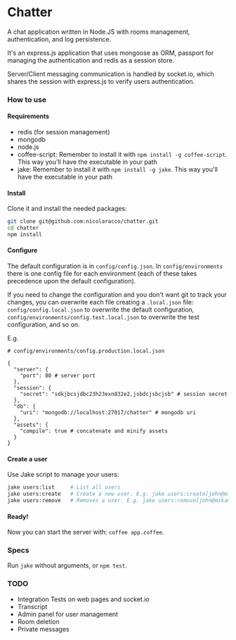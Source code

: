 # Chatter

A chat application written in Node.JS with rooms management, authentication, and log persistence.

It's an express.js application that uses mongoose as ORM, passport for managing the authentication and redis as a session store.

Server/Client messaging communication is handled by socket.io, which shares the session with express.js to verify users authentication.


### How to use

#### Requirements

- redis (for session management)
- mongodb
- node.js
- coffee-script: Remember to install it with `npm install -g coffee-script`. This way you'll have the executable in your path
- jake: Remember to install it with `npm install -g jake`. This way you'll have the executable in your path

#### Install

Clone it and install the needed packages:

```bash
git clone git@github.com:nicolaracco/chatter.git
cd chatter
npm install
```

#### Configure

The default configuration is in `config/config.json`. In `config/environments` there is one config file for each environment (each of these takes precedence upon the default configuration).

If you need to change the configuration and you don't want git to track your changes, you can overwrite each file creating a `.local.json` file: `config/config.local.json` to overwrite the default configuration, `config/environments/config.test.local.json` to overwrite the test configuration, and so on.

E.g.

```
# config/environments/config.production.local.json

{
  "server": {
    "port": 80 # server port
  },
  "session": {
    "secret": "sdkjbcsjdbc23h23exn832e2,jsbdcjsbcjsb" # session secret
  },
  "db": {
    "uri": "mongodb://localhost:27017/chatter" # mongodb uri
  },
  "assets": {
    "compile": true # concatenate and minify assets
  }
}
```

#### Create a user

Use Jake script to manage your users:

```bash
jake users:list     # List all users
jake users:create   # Create a new user. E.g. jake users:create[john@mikamai.com,password]
jake users:remove   # Removes a user. E.g. jake users:remove[john@mikamai.com]
```

#### Ready!

Now you can start the server with: `coffee app.coffee`.

### Specs

Run `jake` without arguments, or `npm test`.

### TODO

- Integration Tests on web pages and socket.io
- Transcript
- Admin panel for user management
- Room deletion
- Private messages
